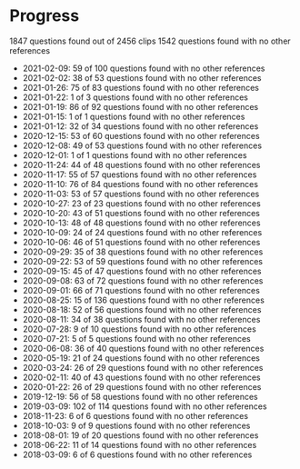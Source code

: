 # Progress
1847 questions found out of 2456 clips
1542 questions found with no other references
* 2021-02-09: 59 of 100 questions found with no other references
* 2021-02-02: 38 of 53 questions found with no other references
* 2021-01-26: 75 of 83 questions found with no other references
* 2021-01-22: 1 of 3 questions found with no other references
* 2021-01-19: 86 of 92 questions found with no other references
* 2021-01-15: 1 of 1 questions found with no other references
* 2021-01-12: 32 of 34 questions found with no other references
* 2020-12-15: 53 of 60 questions found with no other references
* 2020-12-08: 49 of 53 questions found with no other references
* 2020-12-01: 1 of 1 questions found with no other references
* 2020-11-24: 44 of 48 questions found with no other references
* 2020-11-17: 55 of 57 questions found with no other references
* 2020-11-10: 76 of 84 questions found with no other references
* 2020-11-03: 53 of 57 questions found with no other references
* 2020-10-27: 23 of 23 questions found with no other references
* 2020-10-20: 43 of 51 questions found with no other references
* 2020-10-13: 48 of 48 questions found with no other references
* 2020-10-09: 24 of 24 questions found with no other references
* 2020-10-06: 46 of 51 questions found with no other references
* 2020-09-29: 35 of 38 questions found with no other references
* 2020-09-22: 53 of 59 questions found with no other references
* 2020-09-15: 45 of 47 questions found with no other references
* 2020-09-08: 63 of 72 questions found with no other references
* 2020-09-01: 66 of 71 questions found with no other references
* 2020-08-25: 15 of 136 questions found with no other references
* 2020-08-18: 52 of 56 questions found with no other references
* 2020-08-11: 34 of 38 questions found with no other references
* 2020-07-28: 9 of 10 questions found with no other references
* 2020-07-21: 5 of 5 questions found with no other references
* 2020-06-08: 36 of 40 questions found with no other references
* 2020-05-19: 21 of 24 questions found with no other references
* 2020-03-24: 26 of 29 questions found with no other references
* 2020-02-11: 40 of 43 questions found with no other references
* 2020-01-22: 26 of 29 questions found with no other references
* 2019-12-19: 56 of 58 questions found with no other references
* 2019-03-09: 102 of 114 questions found with no other references
* 2018-11-23: 6 of 6 questions found with no other references
* 2018-10-03: 9 of 9 questions found with no other references
* 2018-08-01: 19 of 20 questions found with no other references
* 2018-06-22: 11 of 14 questions found with no other references
* 2018-03-09: 6 of 6 questions found with no other references
